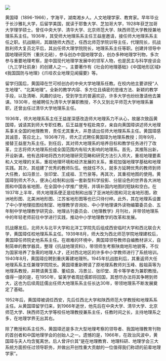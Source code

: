 ![](https://s2.loli.net/2022/08/31/kdoUDwZG83ESQaR.png)

黄国璋（1896-1966），字海平，湖南湘乡人。人文地理学家、教育家。早年毕业于长沙雅礼大学，后留学美国，就读于耶鲁大学、芝加哥大学，1928年获芝加哥大学理学硕士。曾任中央大学、清华大学、北京师范大学、陕西师范大学教授兼地理系系主任。1936年，其受师大地理系系主任王益崖邀请，接任师大地理系系主任之职。抗战期间，其跟随师大西迁，任西北师范学院训导主任，代理院长，抗战胜利师大复员北平后，其出任师大理学院院长，地理系系主任等职。创建并领导中国地理研究所（重庆北碚），参与创办中国地理学会，创办多种地理学刊物，多次参与重要地理考察，是中国现代地理学发展中的领军人物，也是民主与科学座谈会（九三学社前身）的创建人之一。主要著作有《社会的地理基础》《中国地形区域》《我国国防与地理》《爪哇农业地理见闻撮要》等。

  留学归国后，黄国璋在竺可桢创办的中央大学地理系任教。在校内他主要讲授“人生地理”、“北美地理”。全新的教学内容、多方位且缜密的思维方法、新颖的教学手段，以及清晰、风趣的谈吐，受到学生的普遍欢迎，许多大学也纷纷激请他去兼课。1930年，他被聘任为清华大学兼职教授，不久又到北平师范大学地理系兼职，还曾出任过清华大学地理系主任。

1936年，师大地理系系主任王益崖深感改造师大地理系力不从心，故屡次致函黄国璋，诚请其到师大专职任教。后王益崖专程赴南京，亲自向黄国璋讲述师大地理系事关全国的地理教育，责任尤其重大，并恳请出任师大地理系系主任。黄国璋感其诚意，答应北上。1936年7月，师大正式聘任黄国璋为地理系教授；同年9月，接替王益崖为系主任。到任后，其对师大地理系的培养目标和教学任务进行了改革，立志将师大地理系扮成全国范围内有较大影响的地理系。首先，其推陈出新，开设新课。他有选择地将西方的地理研究范畴和研究方法引入师大，重视地理要素和人文地理的关系，重视地理环境和经济发展的关系，重视加强地理学基础和地理实践。其次，其组建了优秀的教师队伍。他就任不久，就多方延聘优秀的教师到师大任教，如冯景兰、张印堂、王成祖、王竹泉等。再其次，其重视地图的使用。黄国璋到师大不久，便决心绘制和出版一套新型科学投影、分层设色的世界各大洲地图和中国各省地图，在全国中小学推广使用，并填补国内地图的短缺和空白。在1937年上半年，师大地理系便正是绘制和出版了亚洲地形图和河北省地形图，欧洲地形图、北美洲地形图、江苏省地形图等也已只待付梓。此外，其在地理系设置了中小学地理挂图绘制室、地理教学咨询处、中小学地理课外读物编纂委员会、五年制中学地理教学研究会、地理丛刊委员会、《地理教学》月刊社，并带领地理系中的年轻老师前往中学进行实践，推动中小学地理教学的改革和发展。

抗战爆发后，北师大与北平大学和北洋工学院先后组成西安临时大学和西北联合大学，黄国璋任校地理系系主任。1939年8月，师大改为西北师范学院地理建校后，黄国璋任师院史地系系主任。在艰难的环境中，黄国璋领导教师自编教材讲义，自制简单的教学器具，整理《抗战地理资料》，带领师生考察陕南地形地貌等，不仅为国家培养了急需的地理人才，还对西北地区的许多中小学教师进行了系统培训。1940年8月，黄国璋应聘到重庆筹建地理所。1945年抗战胜利后，其重返师大任地理系系主任兼理学院院长。黄国璋重新聘请了原地理系教师刘玉峰、殷祖英等为地理系教授，并聘请黄玉蓉、董绍良、冯景兰、张印堂、周卡等学者为兼职教授。值得一提的是，在1950年，留美学者周廷儒即将回国，其想尽办法将其争聘到师大，这也为后续周廷儒出任师大地理系系主任长达30年，带领地理系不断发展奠定了基础。

1952年后，黄国璋被调任西安，先后任西北大学和陕西师范大学教授和地理系系主任。从黄国璋留学归来，到1966年逝世，他先后在中央大学、清华大学、北京师范大学、陕西师范大学等校任地理教授兼系主任，任教时间之长，主持地理系之多，在地理学界无出其右。

除了教授和系主任外，黄国璋还是多次大型地理考察的领导者、我国地理教育刊物的首创者和中国地理学会的创始人之一。遗憾的是，1966年，在政治风波中，黄国璋与夫人均含冤离世。后人曾评价其“是在地理教育、地理科研、地理学会三大系统方面担任过领导职务，并做出开创性重大贡献的一位值得我们称颂的前辈地理学家”。